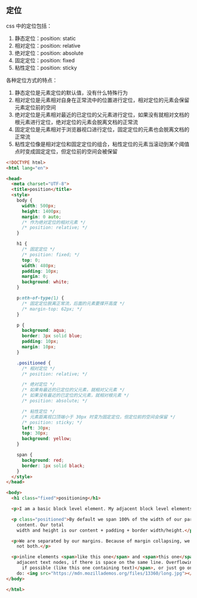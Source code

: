 ## 定位

css 中的定位包括：

1. 静态定位：position: static
2. 相对定位：position: relative
3. 绝对定位：position: absolute
4. 固定定位：position: fixed
5. 粘性定位：position: sticky

各种定位方式的特点：

1. 静态定位是元素定位的默认值，没有什么特殊行为
2. 相对定位是元素相对自身在正常流中的位置进行定位，相对定位的元素会保留元素定位前的空间
3. 绝对定位是元素相对最近的已定位的父元素进行定位，如果没有就相对文档的根元素进行定位，绝对定位的元素会脱离文档的正常流
4. 固定定位是元素相对于浏览器视口进行定位，固定定位的元素也会脱离文档的正常流
5. 粘性定位像是相对定位和固定定位的组合，粘性定位的元素当滚动到某个阈值点时变成固定定位，但定位前的空间会被保留

```html
<!DOCTYPE html>
<html lang="en">

<head>
  <meta charset="UTF-8">
  <title>position</title>
  <style>
    body {
      width: 500px;
      height: 1400px;
      margin: 0 auto;
      /* 作为绝对定位的相对元素 */
      /* position: relative; */
    }

    h1 {
      /* 固定定位 */
      /* position: fixed; */
      top: 0;
      width: 480px;
      padding: 10px;
      margin: 0;
      background: white;
    }

    p:nth-of-type(1) {
      /* 固定定位脱离正常流，后面的元素要撑开高度 */
      /* margin-top: 62px; */
    }

    p {
      background: aqua;
      border: 3px solid blue;
      padding: 10px;
      margin: 10px;
    }

    .positioned {
      /* 相对定位 */
      /* position: relative; */

      /* 绝对定位 */
      /* 如果有最近的已定位的父元素，就相对父元素 */
      /* 如果没有最近的已定位的父元素，就相对根元素 */
      /* position: absolute; */

      /* 粘性定位 */
      /* 元素距离视口顶端小于 30px 时变为固定定位，但定位前的空间会保留 */
      /* position: sticky; */
      left: 30px;
      top: 30px;
      background: yellow;
    }

    span {
      background: red;
      border: 1px solid black;
    }
  </style>
</head>

<body>
  <h1 class="fixed">positioning</h1>

  <p>I am a basic block level element. My adjacent block level elements sit on new lines below me.</p>

  <p class="positioned">By default we span 100% of the width of our parent element, and we are as tall as our child
    content. Our total
    width and height is our content + padding + border width/height.</p>

  <p>We are separated by our margins. Because of margin collapsing, we are separated by the width of one of our margins,
    not both.</p>

  <p>inline elements <span>like this one</span> and <span>this one</span> sit on the same line as one another, and
    adjacent text nodes, if there is space on the same line. Overflowing inline elements will <span>wrap onto a new line
      if possible (like this one containing text)</span>, or just go on to a new line if not, much like this image will
    do: <img src="https://mdn.mozillademos.org/files/13360/long.jpg"></p>
</body>

</html>
```

